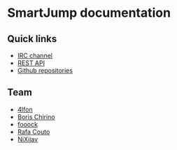 
# SmartJump documentation

## Quick links

- [IRC channel][IRC01]
- [REST API][API01]
- [Github repositories][GIT01]

## Team

- [4lfon](https://github.com/orgs/smartjump/people/4lfon)
- [Boris Chirino](https://github.com/orgs/smartjump/people/bolek1976)
- [fooock](https://github.com/orgs/smartjump/people/fooock)
- [Rafa Couto](https://github.com/orgs/smartjump/people/rafacouto)
- [NiXijav ](https://github.com/orgs/smartjump/people/ResonantWave)



[API01]: api
[GIT01]: https://github.com/smartjump
[IRC01]: https://webchat.freenode.net/?channels=%23smartjump


